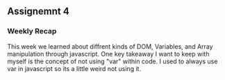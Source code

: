 ## Assignemnt 4

### Weekly Recap

This week we learned about diffrent kinds of DOM, Variables, and Array manipulation through javascript. One key takeaway I want to keep with myself is the concept of not using "var" within code. I used to always use var in javascript so its a little weird not using it.
